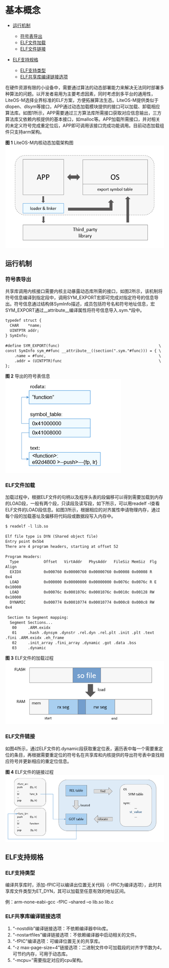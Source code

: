 # 基本概念<a name="ZH-CN_TOPIC_0000001136130422"></a>

-   [运行机制](#section139861939219)
    -   [符号表导出](#section15414650102716)
    -   [ELF文件加载](#section5221181562810)
    -   [ELF文件链接](#section68441639182817)

-   [ELF支持规格](#section187315541916)
    -   [ELF支持类型](#section1701552268)
    -   [ELF共享库编译链接选项](#section17292133274)


在硬件资源有限的小设备中，需要通过算法的动态部署能力来解决无法同时部署多种算法的问题。以开发者易用为主要考虑因素，同时考虑到多平台的通用性，LiteOS-M选择业界标准的ELF方案，方便拓展算法生态。LiteOS-M提供类似于dlopen、dlsym等接口，APP通过动态加载模块提供的接口可以加载、卸载相应算法库。如图1所示，APP需要通过三方算法库所需接口获取对应信息输出，三方算法库又依赖内核提供的基本接口，如malloc等。APP加载所需接口，并对相关的未定义符号完成重定位后，APP即可调用该接口完成功能调用。目前动态加载组件只支持arm架构。

**图 1**  LiteOS-M内核动态加载架构图<a name="fig3662173651419"></a>  
![](figure/LiteOS-M内核动态加载架构图.png "LiteOS-M内核动态加载架构图")

## 运行机制<a name="section139861939219"></a>

### 符号表导出<a name="section15414650102716"></a>

共享库调用内核接口需要内核主动暴露动态库所需的接口，如图2所示，该机制将符号信息编译到指定段中，调用SYM\_EXPORT宏即可完成对指定符号的信息导出。符号信息通过结构体SymInfo描述，成员包括符号名和符号地址信息，宏SYM\_EXPORT通过\_\_attribute\_\_编译属性将符号信息导入.sym.\*段中。

```
typedef struct {
  CHAR    *name;
  UINTPTR addr;
} SymInfo;

#define SYM_EXPORT(func)                                            \
const SymInfo sym_##func __attribute__((section(".sym."#func))) = { \
    .name = #func,                                                  \
    .addr = (UINTPTR)func                                           \
};
```

**图 2**  导出的符号表信息<a name="fig1024363510159"></a>  
![](figure/导出的符号表信息.png "导出的符号表信息")

### ELF文件加载<a name="section5221181562810"></a>

加载过程中，根据ELF文件的句柄以及程序头表的段偏移可以得到需要加载到内存的LOAD段，一般有两个段，只读段及读写段，如下所示，可以用readelf -l查看ELF文件的LOAD段信息。如图3所示，根据相应的对齐属性申请物理内存，通过每个段的加载基址及偏移将代码段或数据段写入内存中。

```
$ readelf -l lib.so

Elf file type is DYN (Shared object file)
Entry point 0x5b4
There are 4 program headers, starting at offset 52

Program Headers:
  Type           Offset   VirtAddr   PhysAddr   FileSiz MemSiz  Flg Align
  EXIDX          0x000760 0x00000760 0x00000760 0x00008 0x00008 R   0x4
  LOAD           0x000000 0x00000000 0x00000000 0x0076c 0x0076c R E 0x10000
  LOAD           0x00076c 0x0001076c 0x0001076c 0x0010c 0x00128 RW  0x10000
  DYNAMIC        0x000774 0x00010774 0x00010774 0x000c8 0x000c8 RW  0x4

 Section to Segment mapping:
  Segment Sections...
   00     .ARM.exidx
   01     .hash .dynsym .dynstr .rel.dyn .rel.plt .init .plt .text .fini .ARM.exidx .eh_frame
   02     .init_array .fini_array .dynamic .got .data .bss
   03     .dynamic
```

**图 3**  ELF文件的加载过程<a name="fig15547494157"></a>  
![](figure/ELF文件的加载过程.png "ELF文件的加载过程")

### ELF文件链接<a name="section68441639182817"></a>

如图4所示，通过ELF文件的.dynamic段获取重定位表，遍历表中每一个需要重定位的条目，再根据需要重定位的符号名在共享库和内核提供的导出符号表中查找相应符号并更新相应的重定位信息。

**图 4**  ELF文件的链接过程<a name="fig968155141613"></a>  
![](figure/ELF文件的链接过程.png "ELF文件的链接过程")

## ELF支持规格<a name="section187315541916"></a>

### ELF支持类型<a name="section1701552268"></a>

编译共享库时，添加-fPIC可以编译出位置无关代码（-fPIC为编译选项），此时共享库文件类型为ET\_DYN，其可以加载至任意有效的地址区间。

例：arm-none-eabi-gcc -fPIC –shared –o lib.so lib.c

### ELF共享库编译链接选项<a name="section17292133274"></a>

1.  “-nostdlib”编译链接选项：不依赖编译器中lib库。
2.  “-nostartfiles”编译链接选项：不依赖编译器中启动相关的文件。
3.  “-fPIC”编译选项：可编译位置无关的共享库。
4.  “-z max-page-size=4”链接选项：二进制文件中可加载段的对齐字节数为4，可节约内存，可用于动态库。
5.  “-mcpu=”需要指定对应的cpu架构。

